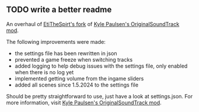 ## TODO write a better readme

An overhaul of [EtiTheSpirt's fork](https://github.com/EtiTheSpirit/RoR2-Original-Sound-Track/tree/master) of [Kyle Paulsen's OriginalSoundTrack mod](https://github.com/kylepaulsen/RoR2-Original-Sound-Track).

The following improvements were made:

- the settings file has been rewritten in json
- prevented a game freeze when switching tracks
- added logging to help debug issues with the settings file, only enabled when there is no log yet
- implemented getting volume from the ingame sliders
- added all scenes since 1.5.2024 to the settings file

Should be pretty straightforward to use, just have a look at settings.json. For more information, visit [Kyle Paulsen's OriginalSoundTrack mod](https://github.com/kylepaulsen/RoR2-Original-Sound-Track).

